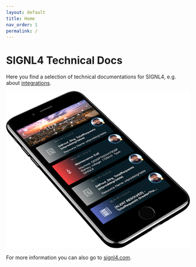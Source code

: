 ```yaml
---
layout: default
title: Home
nav_order: 1
permalink: /
---
```


# SIGNL4 Technical Docs

Here you find a selection of technical documentations for SIGNL4, e.g. about [integrations](/integrations/index.md).

![SIGNL4](signl4-phone.png)

For more information you can also go to [signl4.com](https://www.signl4.com).


